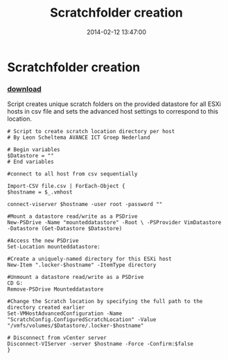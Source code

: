 ﻿---
pid:            4894
poster:         Leon Scheltema
title:          Scratchfolder creation
date:           2014-02-12 13:47:00
format:         posh
parent:         0
parent:         0

---

# Scratchfolder creation

### [download](4894.ps1)

Script creates unique scratch folders on the provided datastore for all ESXi hosts in csv file and sets the advanced host settings to correspond to this location.

```posh
# Script to create scratch location directory per host
# By Leon Scheltema AVANCE ICT Groep Nederland

# Begin variables
$Datastore = ""
# End variables

#connect to all host from csv sequentially

Import-CSV file.csv | ForEach-Object {
$hostname = $_.vmhost

connect-viserver $hostname -user root -password ""

#Mount a datastore read/write as a PSDrive
New-PSDrive -Name "mounteddatastore" -Root \ -PSProvider VimDatastore -Datastore (Get-Datastore $Datastore)

#Access the new PSDrive
Set-Location mounteddatastore:

#Create a uniquely-named directory for this ESXi host
New-Item ".locker-$hostname" -ItemType directory

#Unmount a datastore read/write as a PSDrive
CD G:
Remove-PSDrive Mounteddatastore

#Change the Scratch location by specifying the full path to the directory created earlier
Set-VMHostAdvancedConfiguration -Name "ScratchConfig.ConfiguredScratchLocation" -Value "/vmfs/volumes/$Datastore/.locker-$hostname"

# Disconnect from vCenter server
Disconnect-VIServer -server $hostname -Force -Confirm:$false
}
```
